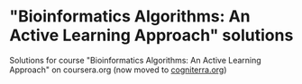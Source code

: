 # "Bioinformatics Algorithms: An Active Learning Approach" solutions
Solutions for course "Bioinformatics Algorithms: An Active Learning Approach" on coursera.org (now moved to [cogniterra.org](https://cogniterra.org/course/64/promo))
